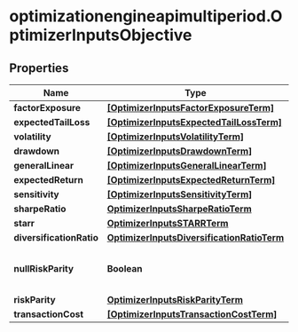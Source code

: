 # optimizationengineapimultiperiod.OptimizerInputsObjective

## Properties

Name | Type | Description | Notes
------------ | ------------- | ------------- | -------------
**factorExposure** | [**[OptimizerInputsFactorExposureTerm]**](OptimizerInputsFactorExposureTerm.md) |  | [optional] 
**expectedTailLoss** | [**[OptimizerInputsExpectedTailLossTerm]**](OptimizerInputsExpectedTailLossTerm.md) |  | [optional] 
**volatility** | [**[OptimizerInputsVolatilityTerm]**](OptimizerInputsVolatilityTerm.md) |  | [optional] 
**drawdown** | [**[OptimizerInputsDrawdownTerm]**](OptimizerInputsDrawdownTerm.md) |  | [optional] 
**generalLinear** | [**[OptimizerInputsGeneralLinearTerm]**](OptimizerInputsGeneralLinearTerm.md) |  | [optional] 
**expectedReturn** | [**[OptimizerInputsExpectedReturnTerm]**](OptimizerInputsExpectedReturnTerm.md) |  | [optional] 
**sensitivity** | [**[OptimizerInputsSensitivityTerm]**](OptimizerInputsSensitivityTerm.md) |  | [optional] 
**sharpeRatio** | [**OptimizerInputsSharpeRatioTerm**](OptimizerInputsSharpeRatioTerm.md) |  | [optional] 
**starr** | [**OptimizerInputsSTARRTerm**](OptimizerInputsSTARRTerm.md) |  | [optional] 
**diversificationRatio** | [**OptimizerInputsDiversificationRatioTerm**](OptimizerInputsDiversificationRatioTerm.md) |  | [optional] 
**nullRiskParity** | **Boolean** | This is true when there is no risk_parity | [optional] 
**riskParity** | [**OptimizerInputsRiskParityTerm**](OptimizerInputsRiskParityTerm.md) |  | [optional] 
**transactionCost** | [**[OptimizerInputsTransactionCostTerm]**](OptimizerInputsTransactionCostTerm.md) |  | [optional] 


